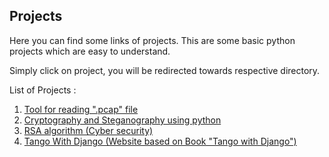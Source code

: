 ## Projects

Here you can find some links of projects.
This are some basic python projects which are easy to understand.

Simply click on project, you will be redirected towards respective directory.

List of Projects : 
1. [Tool for reading ".pcap" file](https://github.com/bharatmazire/ReadPcap)
2. [Cryptography and Steganography using python](https://github.com/bharatmazire/CryptoSteganography)
3. [RSA algorithm (Cyber security)](https://github.com/bharatmazire/RSA)
4. [Tango With Django (Website based on Book "Tango with Django")](https://github.com/bharatmazire/Tango_with_Django)

